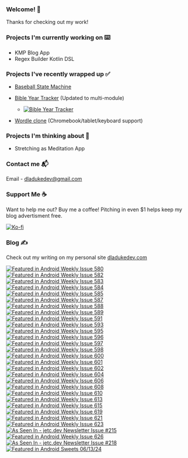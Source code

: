### Welcome! 👋

Thanks for checking out my work!

### Projects I'm currently working on ⌨️
- KMP Blog App
- Regex Builder Kotlin DSL

### Projects I've recently wrapped up ✅
- [Baseball State Machine](https://github.com/dladukedev/baseball-finite-state-machine/tree/main)
- [Bible Year Tracker](https://github.com/dladukedev/BibleYearTrackerAndroid) (Updated to multi-module)
  - [![Bible Year Tracker](https://img.shields.io/badge/Get_it_on-Google_Play-4C8460?logo=googleplay&logoColor=white)](https://play.google.com/store/apps/details?id=com.dladukedev.bibleyeartracker)

- [Wordle clone](https://github.com/dladukedev/wordle-clone-android) (Chromebook/tablet/keyboard support)

### Projects I'm thinking about 🤔
- Stretching as Meditation App

### Contact me 📬
Email - [dladukedev@gmail.com](mailto:dladukedev@gmail.com)

### Support Me ☕
Want to help me out? Buy me a coffee! Pitching in even $1 helps keep my blog advertisment free.

[![Ko-fi](https://img.shields.io/badge/Buy_me_a_Coffee_on-Ko--fi-FF5E5B?logo=Ko-fi&logoColor=white)](https://ko-fi.com/donovanjladuke)

### Blog ✍️
Check out my writing on my personal site [dladukedev.com](https://www.dladukedev.com)

[![Featured in Android Weekly Issue 580](https://androidweekly.net/issues/issue-580/badge)](https://androidweekly.net/issues/issue-580)
[![Featured in Android Weekly Issue 582](https://androidweekly.net/issues/issue-582/badge)](https://androidweekly.net/issues/issue-582)
[![Featured in Android Weekly Issue 583](https://androidweekly.net/issues/issue-583/badge)](https://androidweekly.net/issues/issue-583)
[![Featured in Android Weekly Issue 584](https://androidweekly.net/issues/issue-584/badge)](https://androidweekly.net/issues/issue-584)
[![Featured in Android Weekly Issue 585](https://androidweekly.net/issues/issue-585/badge)](https://androidweekly.net/issues/issue-585)
[![Featured in Android Weekly Issue 587](https://androidweekly.net/issues/issue-587/badge)](https://androidweekly.net/issues/issue-587)
[![Featured in Android Weekly Issue 588](https://androidweekly.net/issues/issue-588/badge)](https://androidweekly.net/issues/issue-588)
[![Featured in Android Weekly Issue 589](https://androidweekly.net/issues/issue-589/badge)](https://androidweekly.net/issues/issue-589)
[![Featured in Android Weekly Issue 591](https://androidweekly.net/issues/issue-591/badge)](https://androidweekly.net/issues/issue-591)
[![Featured in Android Weekly Issue 593](https://androidweekly.net/issues/issue-593/badge)](https://androidweekly.net/issues/issue-593)
[![Featured in Android Weekly Issue 595](https://androidweekly.net/issues/issue-595/badge)](https://androidweekly.net/issues/issue-595)
[![Featured in Android Weekly Issue 596](https://androidweekly.net/issues/issue-596/badge)](https://androidweekly.net/issues/issue-596)
[![Featured in Android Weekly Issue 597](https://androidweekly.net/issues/issue-597/badge)](https://androidweekly.net/issues/issue-597)
[![Featured in Android Weekly Issue 598](https://androidweekly.net/issues/issue-598/badge)](https://androidweekly.net/issues/issue-598)
[![Featured in Android Weekly Issue 600](https://androidweekly.net/issues/issue-600/badge)](https://androidweekly.net/issues/issue-600)
[![Featured in Android Weekly Issue 601](https://androidweekly.net/issues/issue-601/badge)](https://androidweekly.net/issues/issue-601)
[![Featured in Android Weekly Issue 602](https://androidweekly.net/issues/issue-602/badge)](https://androidweekly.net/issues/issue-602)
[![Featured in Android Weekly Issue 604](https://androidweekly.net/issues/issue-604/badge)](https://androidweekly.net/issues/issue-604)
[![Featured in Android Weekly Issue 606](https://androidweekly.net/issues/issue-606/badge)](https://androidweekly.net/issues/issue-606)
[![Featured in Android Weekly Issue 608](https://androidweekly.net/issues/issue-608/badge)](https://androidweekly.net/issues/issue-608)
[![Featured in Android Weekly Issue 610](https://androidweekly.net/issues/issue-610/badge)](https://androidweekly.net/issues/issue-610)
[![Featured in Android Weekly Issue 613](https://androidweekly.net/issues/issue-613/badge)](https://androidweekly.net/issues/issue-613)
[![Featured in Android Weekly Issue 615](https://androidweekly.net/issues/issue-615/badge)](https://androidweekly.net/issues/issue-615)
[![Featured in Android Weekly Issue 619](https://androidweekly.net/issues/issue-619/badge)](https://androidweekly.net/issues/issue-619)
[![Featured in Android Weekly Issue 621](https://androidweekly.net/issues/issue-621/badge)](https://androidweekly.net/issues/issue-621)
[![Featured in Android Weekly Issue 623](https://androidweekly.net/issues/issue-623/badge)](https://androidweekly.net/issues/issue-623)
[![As Seen In - jetc.dev Newsletter Issue #215](https://img.shields.io/badge/As_Seen_In-jetc.dev_Newsletter_Issue_%23215-blue?logo=Jetpack+Compose&amp;logoColor=white)](https://jetc.dev/issues/215)
[![Featured in Android Weekly Issue 626](https://androidweekly.net/issues/issue-626/badge)](https://androidweekly.net/issues/issue-626)
[![As Seen In - jetc.dev Newsletter Issue #218](https://img.shields.io/badge/As_Seen_In-jetc.dev_Newsletter_Issue_%23218-blue?logo=Jetpack+Compose&amp;logoColor=white)](https://jetc.dev/issues/218)
[![Featured in Android Sweets 06/13/24](https://img.shields.io/badge/Featured%20in%20Android%20Sweets-June%2013%2C%202024-4C8772)](https://infinum.com/android-sweets/)

